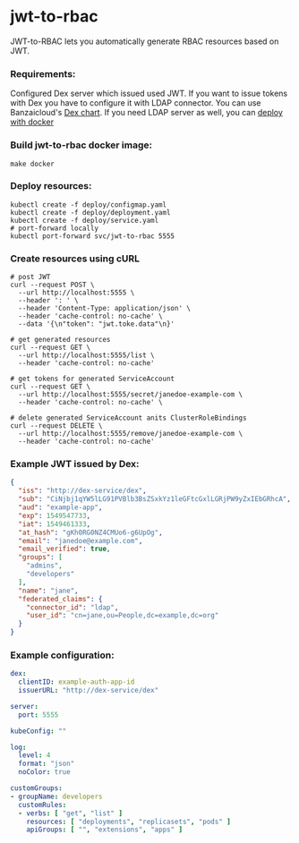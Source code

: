 # jwt-to-rbac

JWT-to-RBAC lets you automatically generate RBAC resources based on JWT.

### Requirements:
Configured Dex server which issued used JWT.
If you want to issue tokens with Dex you have to configure it with LDAP connector.
You can use Banzaicloud's [Dex chart](https://github.com/banzaicloud/banzai-charts/tree/master/dex).
If you need LDAP server as well, you can [deploy with docker](https://github.com/osixia/docker-openldap) 

### Build jwt-to-rbac docker image:
```shell
make docker
```

### Deploy resources:
```shell
kubectl create -f deploy/configmap.yaml
kubectl create -f deploy/deployment.yaml
kubectl create -f deploy/service.yaml
# port-forward locally
kubectl port-forward svc/jwt-to-rbac 5555
```
### Create resources using cURL 
```shell
# post JWT
curl --request POST \
  --url http://localhost:5555 \
  --header ': ' \
  --header 'Content-Type: application/json' \
  --header 'cache-control: no-cache' \
  --data '{\n"token": "jwt.toke.data"\n}'

# get generated resources
curl --request GET \
  --url http://localhost:5555/list \
  --header 'cache-control: no-cache'

# get tokens for generated ServiceAccount
curl --request GET \
  --url http://localhost:5555/secret/janedoe-example-com \
  --header 'cache-control: no-cache' \

# delete generated ServiceAccount anits ClusterRoleBindings
curl --request DELETE \
  --url http://localhost:5555/remove/janedoe-example-com \
  --header 'cache-control: no-cache'
```

### Example JWT issued by Dex:
```json
{
  "iss": "http://dex-service/dex",
  "sub": "CiNjbj1qYW5lLG91PVBlb3BsZSxkYz1leGFtcGxlLGRjPW9yZxIEbGRhcA",
  "aud": "example-app",
  "exp": 1549547733,
  "iat": 1549461333,
  "at_hash": "gKh0RG0NZ4CMUo6-g6UpOg",
  "email": "janedoe@example.com",
  "email_verified": true,
  "groups": [
    "admins",
    "developers"
  ],
  "name": "jane",
  "federated_claims": {
    "connector_id": "ldap",
    "user_id": "cn=jane,ou=People,dc=example,dc=org"
  }
}
```

### Example configuration:

```yaml
dex:
  clientID: example-auth-app-id
  issuerURL: "http://dex-service/dex"

server:
  port: 5555

kubeConfig: ""

log:
  level: 4
  format: "json"
  noColor: true

customGroups:
- groupName: developers
  customRules:
  - verbs: [ "get", "list" ]
    resources: [ "deployments", "replicasets", "pods" ]
    apiGroups: [ "", "extensions", "apps" ]
```

